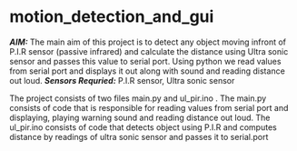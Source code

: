 # motion_detection_and_gui
***AIM:***
The main aim of this project is to detect any object moving infront of P.I.R sensor (passive infrared) and calculate the distance using Ultra sonic sensor and passes this value to serial port. Using python we read values from serial port and displays it out along with sound and reading distance out loud.
***Sensors Requried:***
P.I.R sensor, Ultra sonic sensor

The project consists of two files main.py and ul_pir.ino . The main.py consists of code that is responsible for reading values from serial port and displaying, playing warning
sound and reading distance out loud.
The ul_pir.ino consists of code that detects object using P.I.R and computes distance by readings of ultra sonic sensor and passes it to serial.port
